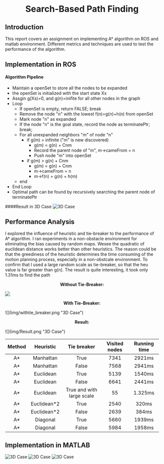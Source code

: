 # <center>Search-Based Path Finding</center>
## Introduction
This report covers an assignment on implementing A* algorithm on ROS and matlab environment. Different metrics and techniques are used to test the performance of the algorithm.
## Implementation in ROS 

#### Algorithm Pipeline
+ Maintain a openSet to store all the nodes to be expanded
+ the openSet is initialized with the start state Xs
+ Assgin g(Xs)=0, and g(n)=inifite for all other nodes in the graph
+ Loop
  + If openSet is empty, return FALSE; break
  + Remove the node "n" with the lowest f(n)=g(n)+h(n) from openSet
  + Mark node "n" as expanded
  + If the node "n" is the goal state, record the node as terminatePtr; break;
  + For all unexpanded neighbors "m" of node "n"
    + if g(m) = infinite ("m" is new discovered)
      + g(m) = g(n) + Cnm
      + Record the parent node of "m", m->cameFrom = n
      + Push node "m" into openSet
    + if g(m) > g(n) + Cnm
      + g(m) = g(n) + Cnm
      + m->cameFrom = n
      + m->f(n) = g(n) + h(m)
  + end
+ End Loop
+ Optimal path can be found by recursively searching the parent node of terminatePtr

####Result in 3D Case
![](img/3d.jpg "3D Case")

## Performance Analysis
I explored the influence of heuristic and tie-breaker to the performance of A* algorithm. I ran experiments in a non-obstacle environment for eliminating the bias caused by random maps. Wesee the quadratic of euclidean distance works better than other heuristics. The reason could be that the greediness of the heuristic determines the time consuming of the motion planning process, especially in a non-obstcale environment. To confirm that I used a large random scale as tie-breaker, so that the heu value is far greater than g(n). The result is quite interesting, it took only 1.31ms to find the path


<p align="center">
  <b>Without Tie-Breaker:</b><br>
</p>

![](img/withoutTieBreaker.png)
<p align="center">
  <b>With Tie-Breaker:</b><br>
</p>
![](img/withtie_breaker.png "3D Case")

<p align="center">
  <b>Result:</b><br>
</p>
![](img/Result.png "3D Case")

|Method| Heuristic | Tie breaker | Visited nodes | Running time |
|:----:|:----:|:----:|:----:|:----:|
| A* | Manhattan | True  | 7341 | 2921ms |
| A* | Manhattan | False  |  7568 | 2941ms |
| A* | Euclidean | True | 5139 | 1540ms |
| A* | Euclidean | False | 6641 | 2441ms |
| A* | Euclidean | True and with large scale | 55 | 1.325ms |
| A* | Euclidean*2 | True  | 2540 | 320ms |
| A* | Euclidean*2 | False | 2639 | 384ms |
| A* | Diagonal | True  | 5660 | 1939ms |
| A* | Diagonal | False | 5984 | 1958ms |

## Implementation in MATLAB

![](img/1.PNG "3D Case")
![](img/2.PNG "3D Case")
![](img/3.PNG "3D Case")

